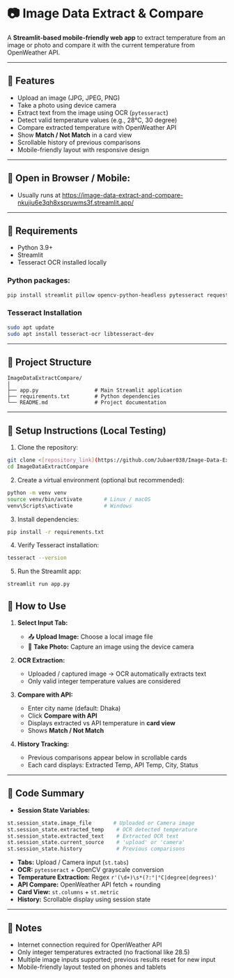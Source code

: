 # 📷 Image Data Extract & Compare

A **Streamlit-based mobile-friendly web app** to extract temperature from an image or photo and compare it with the current temperature from OpenWeather API.

---

## 🔹 Features

- Upload an image (JPG, JPEG, PNG)  
- Take a photo using device camera  
- Extract text from the image using OCR (`pytesseract`)  
- Detect valid temperature values (e.g., 28°C, 30 degree)  
- Compare extracted temperature with OpenWeather API  
- Show **Match / Not Match** in a card view  
- Scrollable history of previous comparisons  
- Mobile-friendly layout with responsive design  

---
## 🔹 Open in Browser / Mobile:
- Usually runs at https://image-data-extract-and-compare-nkujiu6e3qh8xspruwms3f.streamlit.app/
---
## 🔹 Requirements

- Python 3.9+  
- Streamlit  
- Tesseract OCR installed locally  

### Python packages:

```bash
pip install streamlit pillow opencv-python-headless pytesseract requests numpy
```

### Tesseract Installation


```bash
sudo apt update
sudo apt install tesseract-ocr libtesseract-dev
```

---

## 🔹 Project Structure

```
ImageDataExtractCompare/
│
├── app.py                  # Main Streamlit application
├── requirements.txt        # Python dependencies
└── README.md               # Project documentation
```

---

## 🔹 Setup Instructions (Local Testing)

1. Clone the repository:
```bash
git clone <[repository_link](https://github.com/Jubaer038/Image-Data-Extract-and-Compare.git)>
cd ImageDataExtractCompare
```

2. Create a virtual environment (optional but recommended):
```bash
python -m venv venv
source venv/bin/activate       # Linux / macOS
venv\Scripts\activate          # Windows
```

3. Install dependencies:
```bash
pip install -r requirements.txt
```

4. Verify Tesseract installation:
```bash
tesseract --version
```

5. Run the Streamlit app:
```bash
streamlit run app.py
``` 


## 🔹 How to Use

1. **Select Input Tab:**  
   - 📤 **Upload Image:** Choose a local image file  
   - 📸 **Take Photo:** Capture an image using the device camera  

2. **OCR Extraction:**  
   - Uploaded / captured image → OCR automatically extracts text  
   - Only valid integer temperature values are considered  

3. **Compare with API:**  
   - Enter city name (default: Dhaka)  
   - Click **Compare with API**  
   - Displays extracted vs API temperature in **card view**  
   - Shows **Match / Not Match**  

4. **History Tracking:**  
   - Previous comparisons appear below in scrollable cards  
   - Each card displays: Extracted Temp, API Temp, City, Status  

---

## 🔹 Code Summary

- **Session State Variables:**
```python
st.session_state.image_file       # Uploaded or Camera image
st.session_state.extracted_temp    # OCR detected temperature
st.session_state.extracted_text    # Extracted OCR text
st.session_state.current_source    # 'upload' or 'camera'
st.session_state.history           # Previous comparisons
```

- **Tabs:** Upload / Camera input (`st.tabs`)  
- **OCR:** `pytesseract` + OpenCV grayscale conversion  
- **Temperature Extraction:** Regex `r'(\d+)\s*(?:°|°C|degree|degrees)'`  
- **API Compare:** OpenWeather API fetch + rounding  
- **Card View:** `st.columns` + `st.metric`  
- **History:** Scrollable display using session state  

---

## 🔹 Notes

- Internet connection required for OpenWeather API  
- Only integer temperatures extracted (no fractional like 28.5)  
- Multiple image inputs supported; previous results reset for new input  
- Mobile-friendly layout tested on phones and tablets  

